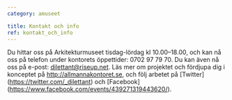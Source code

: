 ```yaml
---
category: amuseet

title: Kontakt och info
ref: kontakt_och_info
---
```


Du hittar oss på Arkitekturmuseet tisdag-lördag kl 10.00–18.00, och kan nå oss på telefon under kontorets öppettider: 0702 97 79 70. Du kan även nå oss på e-post: <dilettant@riseup.net>. Läs mer om projektet och fördjupa dig i konceptet på <http://allmannakontoret.se>, och följ arbetet på [Twitter] (https://twitter.com/_dilettant) och [Facebook] (https://www.facebook.com/events/439271319443620/).